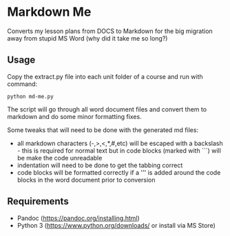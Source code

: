 # Markdown Me
Converts my lesson plans from DOCS to Markdown for the big migration away from stupid MS Word (why did it take me so long?)

## Usage
Copy the extract.py file into each unit folder of a course and run with command:
```
python md-me.py
``` 
The script will go through all word document files and convert them to markdown and do some minor formatting fixes.

Some tweaks that will need to be done with the generated md files:
- all markdown characters (-,>,<,*,#,etc) will be escaped with a backslash - this is required for normal text but in code blocks (marked with ```) will be make the code unreadable
- indentation will need to be done to get the tabbing correct
- code blocks will be formatted correctly if a ''' is added around the code blocks in the word document prior to conversion

## Requirements
- Pandoc (https://pandoc.org/installing.html)
- Python 3 (https://www.python.org/downloads/ or install via MS Store)